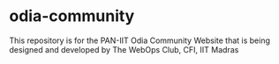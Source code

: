 odia-community
==============

This repository is for the PAN-IIT Odia Community Website that is being designed and developed by The WebOps Club, CFI, IIT Madras
